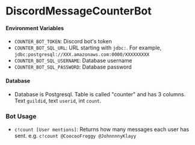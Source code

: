 # DiscordMessageCounterBot
#### Environment Variables
- `COUNTER_BOT_TOKEN`: Discord bot's token
- `COUNTER_BOT_SQL_URL`: URL starting with `jdbc:`. For example, `jdbc:postgresql://XXX.amazonaws.com:0000/XXXXXXXXX`
- `COUNTER_BOT_SQL_USERNAME`: Database username
- `COUNTER_BOT_SQL_PASSWORD`: Database password

#### Database
- Database is Postgresql. Table is called "counter" and has 3 columns. Text `guildid`, text `userid`, int `count`.

### Bot Usage
- `c!count [User mentions]`: Returns how many messages each user has sent. e.g. `c!count @CoocooFroggy @JohnnnnyKlayy`
